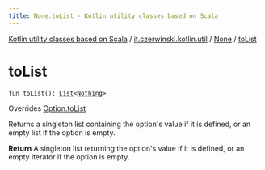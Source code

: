 ```yaml
---
title: None.toList - Kotlin utility classes based on Scala
---
```


[Kotlin utility classes based on Scala](../../index.html) / [it.czerwinski.kotlin.util](../index.html) / [None](index.html) / [toList](./to-list.html)

# toList

`fun toList(): `[`List`](https://kotlinlang.org/api/latest/jvm/stdlib/kotlin.collections/-list/index.html)`<`[`Nothing`](https://kotlinlang.org/api/latest/jvm/stdlib/kotlin/-nothing/index.html)`>`

Overrides [Option.toList](../-option/to-list.html)

Returns a singleton list containing the option's value if it is defined,
or an empty list if the option is empty.

**Return**
A singleton list returning the option's value if it is defined,
or an empty iterator if the option is empty.

